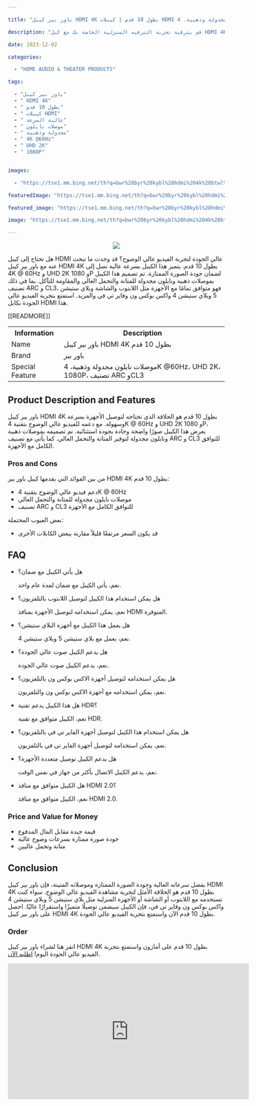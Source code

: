 ---
title: "باور بير كيبل HDMI 4K بطول 10 قدم | كيبلات HDMI عالية السرعة، موصلات نايلون مجدولة وذهبية، 4K @60Hz، UHD 2K، 1080P، تصنيف ARC وCL3 | للابتوب والشاشة وبلاي ستيشن 5 وبلاي ستيشن 4 واكس بوكس ون وفاير تي في والمزيد"
description: "قم بترقية تجربة الترفيه المنزلية الخاصة بك مع كبل HDMI 4K طول 10 قدماً. يتميز بجاهزية عالية السرعة، وموصلات نايلون مجدولة وذهبية، ودعم للدقة الفائقة 2K و1080P و4K @60Hz. يتوافق مع العديد من الأجهزة مثل اللابتوب والشاشة وبلاي ستيشن 5 وبلاي ستيشن 4 واكس بوكس ون وفاير تي في والمزيد. (KODE ASIN=B07X37CG9V, TAG=indrajaya-20)"
date: 2023-12-02
categories:
  - "HOME AUDIO & THEATER PRODUCTS"
tags:
  - "باور بير كيبل"
  - " HDMI 4K"
  - " بطول 10 قدم"
  - " كيبلات HDMI"
  - " عالية السرعة"
  - " موصلات نايلون"
  - " مجدولة وذهبية"
  - " 4K @60Hz"
  - " UHD 2K"
  - " 1080P"

images:
  - "https://tse1.mm.bing.net/th?q=bwr%20byr%20kybl%20hdmi%204k%20btwl%2010%20qdm%20kyblt%20hdmi%20ly%20lsr%20mwslt%20nylwn%20mjdwl%20wdhhby%204k%2060hz%20uhd%202k%201080p%20tsnyf%20arc%20wcl3%20llbtwb%20wlshsh%20wbly%20styshn%205%20wbly%20styshn%204%20wks%20bwks%20wn%20wfyr%20ty%20fy%20wlmzyd%20kode%20asin%20b07x37cg9v%20tag%20indrajaya%2020"
featuredImage: "https://tse1.mm.bing.net/th?q=bwr%20byr%20kybl%20hdmi%204k%20btwl%2010%20qdm%20kyblt%20hdmi%20ly%20lsr%20mwslt%20nylwn%20mjdwl%20wdhhby%204k%2060hz%20uhd%202k%201080p%20tsnyf%20arc%20wcl3%20llbtwb%20wlshsh%20wbly%20styshn%205%20wbly%20styshn%204%20wks%20bwks%20wn%20wfyr%20ty%20fy%20wlmzyd%20kode%20asin%20b07x37cg9v%20tag%20indrajaya%2020"
featured_image: "https://tse1.mm.bing.net/th?q=bwr%20byr%20kybl%20hdmi%204k%20btwl%2010%20qdm%20kyblt%20hdmi%20ly%20lsr%20mwslt%20nylwn%20mjdwl%20wdhhby%204k%2060hz%20uhd%202k%201080p%20tsnyf%20arc%20wcl3%20llbtwb%20wlshsh%20wbly%20styshn%205%20wbly%20styshn%204%20wks%20bwks%20wn%20wfyr%20ty%20fy%20wlmzyd%20kode%20asin%20b07x37cg9v%20tag%20indrajaya%2020"
image: "https://tse1.mm.bing.net/th?q=bwr%20byr%20kybl%20hdmi%204k%20btwl%2010%20qdm%20kyblt%20hdmi%20ly%20lsr%20mwslt%20nylwn%20mjdwl%20wdhhby%204k%2060hz%20uhd%202k%201080p%20tsnyf%20arc%20wcl3%20llbtwb%20wlshsh%20wbly%20styshn%205%20wbly%20styshn%204%20wks%20bwks%20wn%20wfyr%20ty%20fy%20wlmzyd%20kode%20asin%20b07x37cg9v%20tag%20indrajaya%2020"
---

<center><img src="https://tse1.mm.bing.net/th?q=image"/></center>

<p>هل تحتاج إلى كيبل HDMI عالي الجودة لتجربة الفيديو عالي الوضوح؟ قد وجدت ما تبحث عنه مع باور بير كيبل HDMI 4K بطول 10 قدم. يتميز هذا الكيبل بسرعة عالية تصل إلى 4K @ 60Hz و UHD 2K و 1080P لضمان جودة الصورة الممتازة. تم تصميم هذا الكيبل بموصلات ذهبية ونايلون مجدولة للمتانة والتحمل العالي والمقاومة للتآكل. بما في ذلك تصنيف ARC و CL3، فهو متوافق تمامًا مع الأجهزة مثل اللابتوب والشاشة وبلاي ستيشن 5 وبلاي ستيشن 4 واكس بوكس ون وفاير تي في والمزيد. استمتع بتجربة الفيديو عالي الجودة بكابل HDMI هذا.</p>

<table>

<tr>

<th>Information</th>

<th>Description</th>

</tr>

<tr>

<td>Name</td>

<td>باور بير كيبل HDMI 4K بطول 10 قدم</td>

</tr>

<tr>

<td>Brand</td>

<td>باور بير</td>

</tr>

<tr>

<td>Special Feature</td>

<td>موصلات نايلون مجدولة وذهبية، 4K @60Hz، UHD 2K، 1080P، تصنيف ARC وCL3</td>

</tr>

 [[READMORE]] 



</table>

<h2>Product Description and Features</h2>

<p>باور بير كيبل HDMI 4K بطول 10 قدم هو الحلاقة الذي تحتاجه لتوصيل الأجهزة بسرعة وسهولة. مع دعمه للفيديو عالي الوضوح بتقنية 4K @ 60Hz و UHD 2K و 1080P، يعرض هذا الكيبل صورًا واضحة وحادة بجودة استثنائية. تم تصميمه بموصلات ذهبية ونايلون مجدولة لتوفير المتانة والتحمل العالي. كما يأتي مع تصنيف ARC و CL3 للتوافق الكامل مع الأجهزة.</p>

<h3>Pros and Cons</h3>

<p>من بين الفوائد التي يقدمها كيبل باور بير HDMI 4K بطول 10 قدم:</p>

<ul>

<li>دعم فيديو عالي الوضوح بتقنية 4K @ 60Hz</li>

<li>موصلات نايلون مجدولة للمتانة والتحمل العالي</li>

<li>تصنيف ARC و CL3 للتوافق الكامل مع الأجهزة</li>

</ul>

<p>بعض العيوب المحتملة:</p>

<ul>

<li>قد يكون السعر مرتفعًا قليلاً مقارنة ببعض الكابلات الأخرى</li>

</ul>

<h2>FAQ</h2>

<ul>

<li>هل يأتي الكيبل مع ضمان؟</li>

<p>نعم، يأتي الكيبل مع ضمان لمدة عام واحد.</p>

<li>هل يمكن استخدام هذا الكيبل لتوصيل اللابتوب بالتلفزيون؟</li>

<p>نعم، يمكن استخدامه لتوصيل الأجهزة بمنافذ HDMI المتوفرة.</p>

<li>هل يعمل هذا الكيبل مع أجهزة البلاي ستيشن؟</li>

<p>نعم، يعمل مع بلاي ستيشن 5 وبلاي ستيشن 4.</p>

<li>هل يدعم الكيبل صوت عالي الجودة؟</li>

<p>نعم، يدعم الكيبل صوت عالي الجودة.</p>

<li>هل يمكن استخدامه لتوصيل أجهزة الاكس بوكس ون بالتلفزيون؟</li>

<p>نعم، يمكن استخدامه مع أجهزة الاكس بوكس ون والتلفزيون.</p>

<li>هل هذا الكيبل يدعم تقنية HDR؟</li>

<p>نعم، الكيبل متوافق مع تقنية HDR.</p>

<li>هل يمكن استخدام هذا الكيبل لتوصيل أجهزة الفاير تي في بالتلفزيون؟</li>

<p>نعم، يمكن استخدامه لتوصيل أجهزة الفاير تي في بالتلفزيون.</p>

<li>هل يدعم الكيبل توصيل متعددة الأجهزة؟</li>

<p>نعم، يدعم الكيبل الاتصال بأكثر من جهاز في نفس الوقت.</p>

<li>هل الكيبل متوافق مع منافذ HDMI 2.0؟</li>

<p>نعم، الكيبل متوافق مع منافذ HDMI 2.0.</p>

</ul>

<h3>Price and Value for Money</h3>

<ul>

<li>قيمة جيدة مقابل المال المدفوع</li>

<li>جودة صورة ممتازة بسرعات وضوح عالية</li>

<li>متانة وتحمل عاليين</li>

</ul>

<h2>Conclusion</h2>

<p>بفضل سرعاته العالية وجودة الصورة الممتازة وموصلاته المتينة، فإن باور بير كيبل HDMI 4K بطول 10 قدم هو الحلاقة الأمثل لتجربة مشاهدة الفيديو عالي الوضوح. سواء كنت تستخدمه مع اللابتوب أو الشاشة أو الأجهزة المنزلية مثل بلاي ستيشن 5 وبلاي ستيشن 4 واكس بوكس ون وفاير تي في، فإن الكيبل سيضمن توصيلًا متميزًا واستقرارًا عاليًا. احصل على باور بير كيبل HDMI 4K بطول 10 قدم الآن واستمتع بتجربة الفيديو عالي الجودة.</p>

<h3>Order</h3>

<p>انقر هنا لشراء باور بير كيبل HDMI 4K بطول 10 قدم على أمازون واستمتع بتجربة الفيديو عالي الجودة اليوم! <a href="https://www.amazon.com/dp/B07X37CG9V/?tag=indrajaya-20">اطلبه الآن</a>.</p>

<iframe width="560" height="315" src="https://www.youtube.com/embed/K5Gl4RJJxLk" title="باور بير كيبل Hdmi 4K بطول 10 قدم | كيبلات Hdmi عالية السرعة، موصلات نايلون مجدولة وذهبية، 4K @60Hz، Uhd 2K، 1080P، تصنيف Arc وCl3 | للابتوب والشاشة وبلاي ستيشن 5 وبلاي ستيشن 4 واكس بوكس ون وفاير تي في والمزيد (Kode Asin=B07X37Cg9V, Tag=Indrajaya-20)" frameborder="0" allow="accelerometer; autoplay; clipboard-write; encrypted-media; gyroscope; picture-in-picture; web-share" allowfullscreen></iframe>
